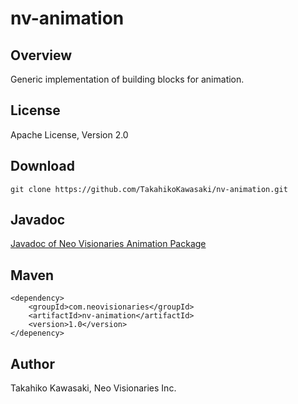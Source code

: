 nv-animation
=============

Overview
--------

Generic implementation of building blocks for animation.


License
-------

Apache License, Version 2.0


Download
--------

    git clone https://github.com/TakahikoKawasaki/nv-animation.git


Javadoc
-------

[Javadoc of Neo Visionaries Animation Package](http://TakahikoKawasaki.github.com/nv-animation/)


Maven
-----

    <dependency>
        <groupId>com.neovisionaries</groupId>
        <artifactId>nv-animation</artifactId>
        <version>1.0</version>
    </depenency>


Author
------

Takahiko Kawasaki, Neo Visionaries Inc.
